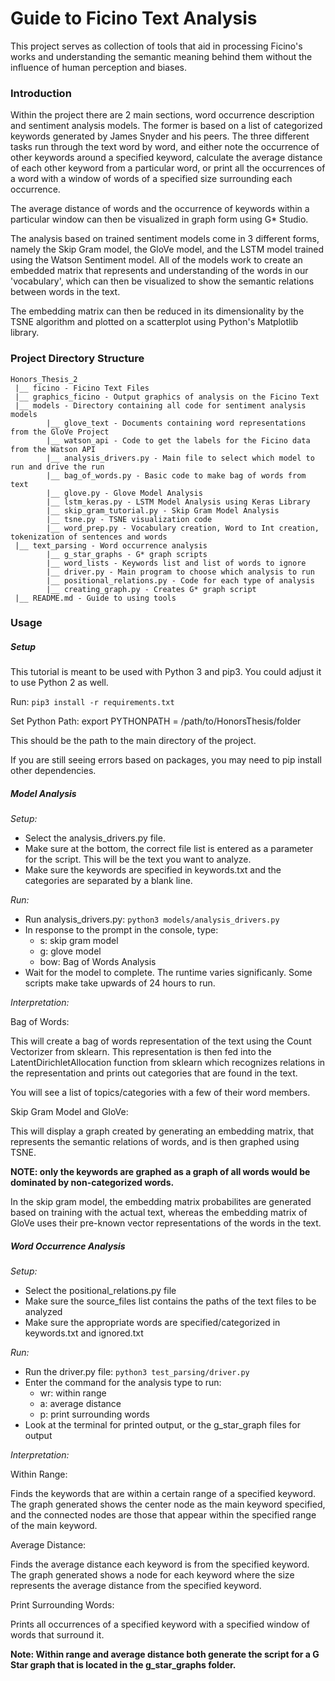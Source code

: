# Guide to Ficino Text Analysis

This project serves as  collection of tools that aid in processing Ficino's works and 
understanding the semantic meaning behind them without the influence of human perception
and biases.

### Introduction

Within the project there are 2 main sections, word occurrence description and sentiment analysis
models. The former is based on a list of categorized keywords generated by James Snyder and his peers. The three different
tasks run through the text word by word, and either note the occurrence of other keywords around a specified keyword, 
calculate the average distance of each other keyword from a particular word, or print all the occurrences of a word with
a window of words of a specified size surrounding each occurrence. 

The average distance of words and the occurrence of keywords within a particular window can then be visualized in graph 
form using G* Studio. 

The analysis based on trained sentiment models come in 3 different forms, namely the 
Skip Gram model, the GloVe model, and the LSTM model trained using the Watson Sentiment model. All of the models work to
create an embedded matrix that represents and understanding of the words in our 'vocabulary', which can then be 
visualized to show the semantic relations between words in the text. 

The embedding matrix can then be reduced in its dimensionality by the TSNE algorithm and plotted on a 
scatterplot using Python's Matplotlib library.

### Project Directory Structure

```
Honors_Thesis_2
 |__ ficino - Ficino Text Files
 |__ graphics_ficino - Output graphics of analysis on the Ficino Text
 |__ models - Directory containing all code for sentiment analysis models
        |__ glove_text - Documents containing word representations from the GloVe Project
        |__ watson_api - Code to get the labels for the Ficino data from the Watson API
        |__ analysis_drivers.py - Main file to select which model to run and drive the run
        |__ bag_of_words.py - Basic code to make bag of words from text
        |__ glove.py - Glove Model Analysis
        |__ lstm_keras.py - LSTM Model Analysis using Keras Library
        |__ skip_gram_tutorial.py - Skip Gram Model Analysis
        |__ tsne.py - TSNE visualization code
        |__ word_prep.py - Vocabulary creation, Word to Int creation, tokenization of sentences and words
 |__ text_parsing - Word occurrence analysis
        |__ g_star_graphs - G* graph scripts
        |__ word_lists - Keywords list and list of words to ignore
        |__ driver.py - Main program to choose which analysis to run
        |__ positional_relations.py - Code for each type of analysis
        |__ creating_graph.py - Creates G* graph script
 |__ README.md - Guide to using tools
```

### Usage

##### Setup

This tutorial is meant to be used with Python 3 and pip3. You could adjust it to use Python 2 as well.

Run: `pip3 install -r requirements.txt`

Set Python Path: export PYTHONPATH = /path/to/HonorsThesis/folder

This should be the path to the main directory of the project.

If you are still seeing errors based on packages, you may need to pip install other dependencies.

##### Model Analysis

*Setup:* 

- Select the analysis_drivers.py file.
- Make sure at the bottom, the correct file list is entered as a parameter for the script. This will be the text
you want to analyze.
- Make sure the keywords are specified in keywords.txt and the categories are separated by a blank line.

*Run:*

- Run analysis_drivers.py: `python3 models/analysis_drivers.py`
- In response to the prompt in the console, type:
    * s: skip gram model
    * g: glove model
    * bow: Bag of Words Analysis
- Wait for the model to complete. The runtime varies significanly. Some scripts make take upwards of 24 hours to run.

*Interpretation:*

Bag of Words:

This will create a bag of words representation of the text using the Count Vectorizer from sklearn.
This representation is then fed into the LatentDirichletAllocation function from sklearn which recognizes relations in the
representation and prints out categories that are found in the text.

You will see a list of topics/categories with a few of their word members.

Skip Gram Model and GloVe:

This will display a graph created by generating an embedding matrix, that represents the semantic relations of words, and is
then graphed using TSNE. 

**NOTE: only the keywords are graphed as a graph of all words would be dominated by non-categorized words.**

In the skip gram model, the embedding matrix probabilites are generated based on training with the actual text, whereas
the embedding matrix of GloVe uses their pre-known vector representations of the words in the text. 

##### Word Occurrence Analysis

*Setup:*

- Select the positional_relations.py file
- Make sure the source_files list contains the paths of the text files to be analyzed
- Make sure the appropriate words are specified/categorized in keywords.txt and ignored.txt

*Run:*

- Run the driver.py file: `python3 test_parsing/driver.py`
- Enter the command for the analysis type to run:
    * wr: within range
    * a: average distance
    * p: print surrounding words
- Look at the terminal for printed output, or the g_star_graph files for output

*Interpretation:*

Within Range: 

Finds the keywords that are within a certain range of a specified keyword. The graph generated shows the center node as
the main keyword specified, and the connected nodes are those that appear within the specified range of the main keyword. 

Average Distance:

Finds the average distance each keyword is from the specified keyword. The graph generated shows a node for each keyword
where the size represents the average distance from the specified keyword.

Print Surrounding Words:

Prints all occurrences of a specified keyword with a specified window of words that surround it.

**Note: Within range and average distance both generate the script for a G Star graph that is located in the g_star_graphs folder.**


